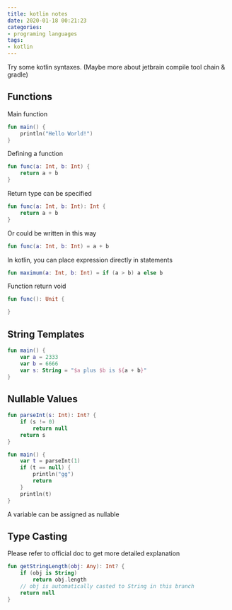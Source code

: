 ```yaml
---
title: kotlin notes
date: 2020-01-18 00:21:23
categories:
- programing languages
tags:
- kotlin
---
```


Try some kotlin syntaxes. (Maybe more about jetbrain compile tool chain & gradle)

<!--more-->

## Functions

Main function

```kotlin
fun main() {
    println("Hello World!")
}
```

Defining a function

```kotlin
fun func(a: Int, b: Int) {
    return a + b
}
```

Return type can be specified

```kotlin
fun func(a: Int, b: Int): Int {
    return a + b
}
```

Or could be written in this way

```kotlin
fun func(a: Int, b: Int) = a + b
```

In kotlin, you can place expression directly in statements

```kotlin
fun maximum(a: Int, b: Int) = if (a > b) a else b
```

Function return void

```kotlin
fun func(): Unit {

}
```

## String Templates

```kotlin
fun main() {
    var a = 2333
    var b = 6666
    var s: String = "$a plus $b is ${a + b}"
}
```

## Nullable Values

```kotlin
fun parseInt(s: Int): Int? {
    if (s != 0)
        return null
    return s
}

fun main() {
    var t = parseInt(1)
    if (t == null) {
        println("gg")
        return
    }
    println(t)
}
```

A variable can be assigned as nullable

## Type Casting

Please refer to official doc to get more detailed explanation

```kotlin
fun getStringLength(obj: Any): Int? {
    if (obj is String)
        return obj.length
    // obj is automatically casted to String in this branch
    return null
}
```